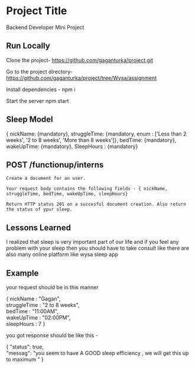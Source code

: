 
# Project Title

Backend Developer Mini Project



## Run Locally

Clone the project-
https://github.com/gaganturka/project.git


Go to the project directory-
https://github.com/gaganturka/project/tree/Wysa/assignment


Install dependencies - 
 npm i


Start the server
 npm start


## Sleep Model
{ nickName: {mandatory}, struggleTime: {mandatory, enum : ['Less than 2 weeks', '2 to 8 weeks', 'More than 8 weeks']}, bedTime: {mandatory}, wakeUpTime: {mandatory}, SleepHours : {mandatory}



## POST /functionup/interns

    Create a document for an user.
    
    Your request body contains the following fields - { nickName, struggleTime, bedTime, wakeUpTime, sleepHours}

    Return HTTP status 201 on a succesful document creation. Also return the status of ypur sleep.



## Lessons Learned

I realized that sleep is very important part of our life and if you feel any problem with your sleep then you should have to take consult like there are also many online platform like wysa sleep app


## Example

your request should be in this manner

{
nickName : "Gagan",     
struggleTime : "2 to 8 weeks",    
bedTime : "11:00AM",    
wakeUpTime : "02:00PM",    
sleepHours : 7
}


you got response should be like this -

{
    "status": true,    
    "messag": "you seem to have A GOOD sleep efficiency , we will get this up to maximum "
}

